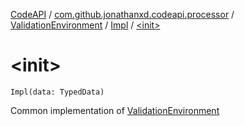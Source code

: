 [CodeAPI](../../../index.md) / [com.github.jonathanxd.codeapi.processor](../../index.md) / [ValidationEnvironment](../index.md) / [Impl](index.md) / [&lt;init&gt;](.)

# &lt;init&gt;

`Impl(data: TypedData)`

Common implementation of [ValidationEnvironment](../index.md)

